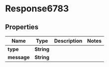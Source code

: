 
# Response6783

## Properties
Name | Type | Description | Notes
------------ | ------------- | ------------- | -------------
**type** | **String** |  | 
**message** | **String** |  | 



